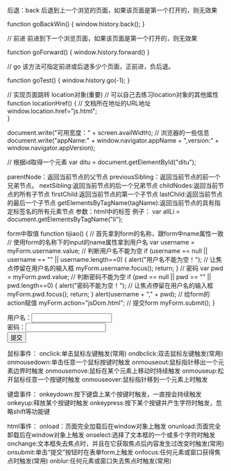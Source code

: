 
后退：back 后退到上一个浏览的页面，如果该页面是第一个打开的，则无效果

function goBackWin()
{
  window.history.back();
}

// 前进 前进到下一个浏览页面，如果该页面是第一个打开的，则无效果

function goForward()
  {
  window.history.forward()
  }

// go 该方法可指定前进或后退多少个页面，正前进，负后退。

function goTest()
{
  window.history.go(-1);
}


// 实现页面跳转 location对象(重要)
// 可以自己去练习location对象的其他属性
function locationHref()
{
  // 文档所在地址的URL地址
  window.location.href="js.html";	
}

document.write("可用宽度：" + screen.availWidth);
// 浏览器的一些信息
document.write("appName:" + window.navigator.appName + ",version:" + window.navigator.appVersion);


// 根据id取得一个元素
var ditu = document.getElementById("ditu");

parentNode：返回当前节点的父节点
previousSibling：返回当前节点的前一个兄弟节点。
nextSibling:返回当前节点的后一个兄弟节点
childNodes:返回当前节点的所有子节点
firstChild:返回当前节点的第一个子节点
lastChild:返回当前节点的最后一个子节点
getElementsByTagName(tagName):返回当前节点的具有指定标签名的所有元素节点
参数：html中的标签
例子：
var allLi = document.getElementsByTagName("li");

form中取值
function tijiao()
 {
	 // 首先拿到form的名称，跟form中name属性一致
	 // 使用form的名称下的input的name属性拿到用户名
    var username = myForm.username.value;
	// 判断用户名不能为空
	if (username == null || username == "" || username.length==0)
	{
		alert("用户名不能为空！");
		// 让焦点停留在用户名的输入框
		myForm.username.focus();
		return;
		}
	// 密码
	var pwd = myForm.pwd.value;
	// 判断密码不能为空
	if (pwd == null || pwd == "" || pwd.length==0)
	{
		alert("密码不能为空！");
		// 让焦点停留在用户名的输入框
		myForm.pwd.focus();
		return;
		}
	alert(username + "," + pwd);
	// 给form的action赋值
	myForm.action="jsDom.html";
	// 提交form
	myForm.submit();
}

<form name="myForm" action="#">
 用户名：<input name="username" type="text" /><br>
 密码：<input name="pwd" type="password" /><br>
 <input type="button"  value="提交" onClick="tijiao()"/>
</form>

鼠标事件：
onclick:单击鼠标左键触发(常用)
ondbclick:双击鼠标左键触发(常用)
onmousedown:单击任意一个鼠标按键时触发
onmouseout:鼠标指针移出一个元素边界时触发
onmousemove:鼠标在某个元素上移动时持续触发
onmouseup:松开鼠标任意一个按键时触发
onmouseover:鼠标指针移到一个元素上时触发

键盘事件：
onkeydown:按下键盘上某个按键时触发，一直按会持续触发
onkeyup:释放某个按键时触发
onkeypress:按下某个按键并产生字符时触发，忽略shift等功能键

html事件：
onload：页面完全加载后在window对象上触发
onunload:页面完全卸载后在window对象上触发
onselect:选择了文本框的一个或多个字符时触发
onchange:文本框失去焦点时，并且在它获取焦点后内容发生过改变时触发(常用)
onsubmit:单击“提交”按钮时在表单form上触发
onfocus:任何元素或窗口获得焦点时触发(常用)
onblur:任何元素或窗口失去焦点时触发(常用)





























